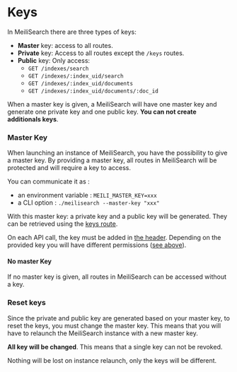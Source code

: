 # Keys

In MeiliSearch there are three types of keys:

- **Master** key: access to all routes.
- **Private** key: Access to all routes except the `/keys` routes.
- **Public** key: Only access:
    - `GET /indexes/search`
    - `GET /indexes/:index_uid/search`
    - `GET /indexes/:index_uid/documents`
    - `GET /indexes/:index_uid/documents/:doc_id`

When a master key is given, a MeiliSearch will have one master key and generate one private key and one public key. **You can not create additionals keys**.

### Master Key

When launching an instance of MeiliSearch, you have the possibility to give a master key. By providing a master key, all routes in MeiliSearch will be protected and will require a key to access.

You can communicate it as :
- an environment variable : `MEILI_MASTER_KEY=xxx`
- a CLI option : `./meilisearch --master-key "xxx"`

With this master key: a private key and a public key will be generated. They can be retrieved using the [keys route](/references/keys.md).

On each API call, the key must be added in [the header](/references/#authentication). Depending on the provided key you will have different permissions ([see above](/guides/advanced_guides/keys.md)).

#### No master Key
If no master key is given, all routes in MeiliSearch can be accessed without a key.

### Reset keys

Since the private and public key are generated based on your master key, to reset the keys, you must change the master key.
This means that you will have to relaunch the MeiliSearch instance with a new master key.

**All key will be changed**. This means that a single key can not be revoked.

Nothing will be lost on instance relaunch, only the keys will be different.
